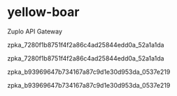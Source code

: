 # yellow-boar
Zuplo API Gateway

zpka_7280f1b8751f4f2a86c4ad25844edd0a_52a1a1da


zpka_7280f1b8751f4f2a86c4ad25844edd0a_52a1a1da


zpka_b93969647b734167a87c9d1e30d953da_0537e219



zpka_b93969647b734167a87c9d1e30d953da_0537e219
